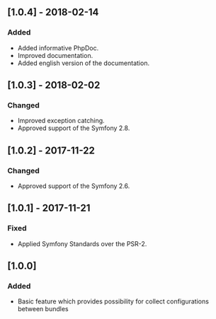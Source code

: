 ## [1.0.4] - 2018-02-14
### Added
- Added informative PhpDoc.
- Improved documentation.
- Added english version of the documentation.

## [1.0.3] - 2018-02-02
### Changed
- Improved exception catching.
- Approved support of the Symfony 2.8.

## [1.0.2] - 2017-11-22
### Changed
- Approved support of the Symfony 2.6.

## [1.0.1] - 2017-11-21
### Fixed
- Applied Symfony Standards over the PSR-2.

## [1.0.0]
### Added
- Basic feature which provides possibility for collect configurations between bundles
